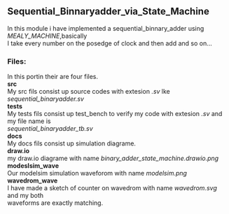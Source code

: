 ## Sequential_Binnaryadder_via_State_Machine
In this module i have implemented a sequential_binnary_adder using *MEALY_MACHINE*,basically<br> I take every number on the posedge of clock and then add and so on...<br>
### Files: <br>
In this portin their are four files.<br>
**src**<br>
My src fils consist up source codes with extesion *.sv* lke *sequential_binaryadder.sv* <br>
**tests**<br>
My tests fils consist up test_bench to verify my code with extesion *.sv* and my file name is <br>
*sequential_binaryadder_tb.sv* <br>
**docs**<br>
My docs fils consist up simulation diagrame.<br>
**draw.io**<br>
my draw.io diagrame with name *binary_adder_state_machine.drawio.png* <br>
**modeslsim_wave** <br>
Our modelsim simulation waveforom with name *modelsim.png* <br>
**wavedrom_wave** <br>
I have made a sketch of counter on wavedrom with name *wavedrom.svg* and my both <br> waveforms are exactly matching.<br>